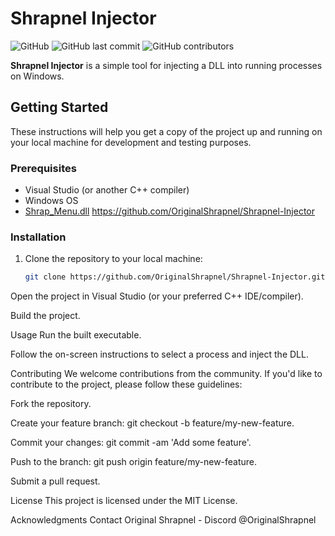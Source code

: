 # Shrapnel Injector

![GitHub](https://img.shields.io/github/license/OriginalShrapnel/Shrapnel-Injector)
![GitHub last commit](https://img.shields.io/github/last-commit/OriginalShrapnel/Shrapnel-Injector)
![GitHub contributors](https://img.shields.io/github/contributors/OriginalShrapnel/Shrapnel-Injector)

**Shrapnel Injector** is a simple tool for injecting a DLL into running processes on Windows.

## Getting Started

These instructions will help you get a copy of the project up and running on your local machine for development and testing purposes.

### Prerequisites

- Visual Studio (or another C++ compiler)
- Windows OS
- [Shrap_Menu.dll](https://github.com/OriginalShrapnel/Shrapnel-Injector) https://github.com/OriginalShrapnel/Shrapnel-Injector

### Installation

1. Clone the repository to your local machine:

   ```bash
   git clone https://github.com/OriginalShrapnel/Shrapnel-Injector.git

Open the project in Visual Studio (or your preferred C++ IDE/compiler).

Build the project.

Usage
Run the built executable.

Follow the on-screen instructions to select a process and inject the DLL.

Contributing
We welcome contributions from the community. If you'd like to contribute to the project, please follow these guidelines:

Fork the repository.

Create your feature branch: git checkout -b feature/my-new-feature.

Commit your changes: git commit -am 'Add some feature'.

Push to the branch: git push origin feature/my-new-feature.

Submit a pull request.

License
This project is licensed under the MIT License.

Acknowledgments
Contact
Original Shrapnel - Discord @OriginalShrapnel
